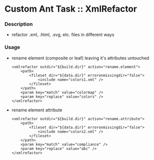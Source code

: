 # Custom Ant Task :: XmlRefactor

### Description

- refactor .xml, .html, .svg, etc. files in different ways

### Usage

- rename element (composite or leaf) leaving it's attributes untouched

    ```
    <xmlrefactor outdir="${build.dir}" action="rename.element">
        <path>
            <fileset dir="${data.dir}" erroronmissingdir="false">
                <include name="colors1.xml" />
            </fileset>
        </path>
        <param key="match" value="colormap" />
        <param key="replace" value="colors" />
    </xmlrefactor>
    ```

- rename element attribute

    ```
    <xmlrefactor outdir="${build.dir}" action="rename.attribute">
        <path>
            <fileset dir="${data.dir}" erroronmissingdir="false">
                <include name="colors2.xml" />
            </fileset>
        </path>
        <param key="match" value="compliance" />
        <param key="replace" value="abc" />
    </xmlrefactor>
    ```

